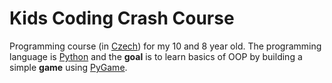 # Kids Coding Crash Course
Programming course (in [Czech](https://cs.wikipedia.org/wiki/%C4%8Ce%C5%A1tina)) 
for my 10 and 8 year old. The programming language is [Python](https://www.python.org/)
and the **goal** is to learn basics of OOP by building a simple 
**game** using [PyGame](https://www.pygame.org/news).
